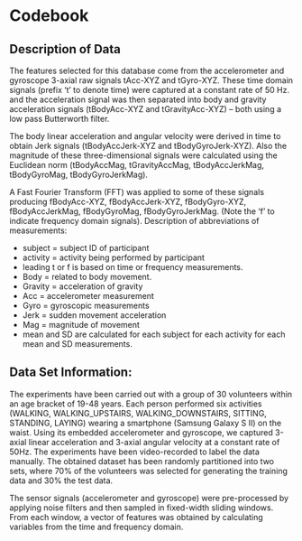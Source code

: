 # Codebook

## Description of Data



The features selected for this database come from the accelerometer and gyroscope 3-axial raw
signals tAcc-XYZ and tGyro-XYZ. These time domain signals (prefix ‘t’ to denote time) were
captured at a constant rate of 50 Hz. and the acceleration signal was then separated into body
and gravity acceleration signals (tBodyAcc-XYZ and tGravityAcc-XYZ) – both using a low pass
Butterworth filter.

The body linear acceleration and angular velocity were derived in time to obtain Jerk signals
(tBodyAccJerk-XYZ and tBodyGyroJerk-XYZ). Also the magnitude of these three-dimensional signals
were calculated using the Euclidean norm (tBodyAccMag, tGravityAccMag, tBodyAccJerkMag,
tBodyGyroMag, tBodyGyroJerkMag).

A Fast Fourier Transform (FFT) was applied to some of these signals producing fBodyAcc-XYZ,
fBodyAccJerk-XYZ, fBodyGyro-XYZ, fBodyAccJerkMag, fBodyGyroMag, fBodyGyroJerkMag. 
(Note the ‘f’ to indicate frequency domain signals).
Description of abbreviations of measurements:

*    subject = subject ID of participant
*    activity = activity being performed by participant
*    leading t or f is based on time or frequency measurements.
*    Body = related to body movement.
*    Gravity = acceleration of gravity
*    Acc = accelerometer measurement
*    Gyro = gyroscopic measurements
*    Jerk = sudden movement acceleration
*    Mag = magnitude of movement
*    mean and SD are calculated for each subject for each activity for each mean and SD 
measurements.



## Data Set Information:

The experiments have been carried out with a group of 30 volunteers within an age bracket of 
19-48 years. Each person performed six activities (WALKING, WALKING_UPSTAIRS, 
WALKING_DOWNSTAIRS, SITTING, STANDING, LAYING) wearing a smartphone (Samsung Galaxy S II) on
the waist. Using its embedded accelerometer and gyroscope, we captured 3-axial linear 
acceleration and 3-axial angular velocity at a constant rate of 50Hz. The experiments have 
been video-recorded to label the data manually. The obtained dataset has been randomly 
partitioned into two sets, where 70% of the volunteers was selected for generating the training 
data and 30% the test data.

The sensor signals (accelerometer and gyroscope) were pre-processed by applying noise filters
and then sampled in fixed-width sliding windows. From each window, a vector of features was
obtained by calculating variables from the time and frequency domain.
